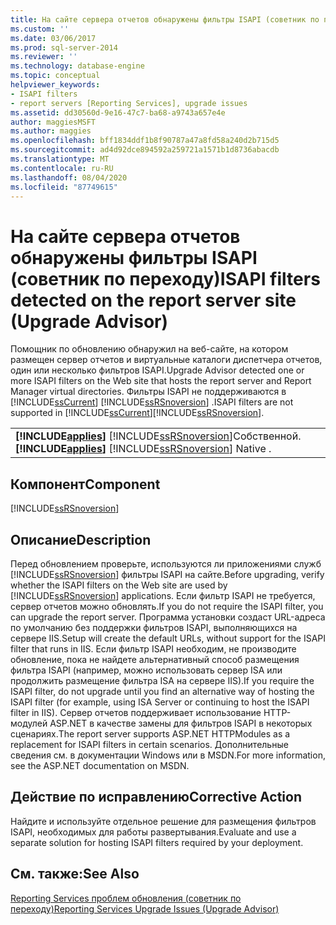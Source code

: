 ```yaml
---
title: На сайте сервера отчетов обнаружены фильтры ISAPI (советник по переходу) | Документация Майкрософт
ms.custom: ''
ms.date: 03/06/2017
ms.prod: sql-server-2014
ms.reviewer: ''
ms.technology: database-engine
ms.topic: conceptual
helpviewer_keywords:
- ISAPI filters
- report servers [Reporting Services], upgrade issues
ms.assetid: dd30560d-9e16-47c7-ba68-a9743a657e4e
author: maggiesMSFT
ms.author: maggies
ms.openlocfilehash: bff1834ddf1b8f90787a47a8fd58a240d2b715d5
ms.sourcegitcommit: ad4d92dce894592a259721a1571b1d8736abacdb
ms.translationtype: MT
ms.contentlocale: ru-RU
ms.lasthandoff: 08/04/2020
ms.locfileid: "87749615"
---
```

# <a name="isapi-filters-detected-on-the-report-server-site-upgrade-advisor"></a><span data-ttu-id="515d6-102">На сайте сервера отчетов обнаружены фильтры ISAPI (советник по переходу)</span><span class="sxs-lookup"><span data-stu-id="515d6-102">ISAPI filters detected on the report server site (Upgrade Advisor)</span></span>
  <span data-ttu-id="515d6-103">Помощник по обновлению обнаружил на веб-сайте, на котором размещен сервер отчетов и виртуальные каталоги диспетчера отчетов, один или несколько фильтров ISAPI.</span><span class="sxs-lookup"><span data-stu-id="515d6-103">Upgrade Advisor detected one or more ISAPI filters on the Web site that hosts the report server and Report Manager virtual directories.</span></span> <span data-ttu-id="515d6-104">Фильтры ISAPI не поддерживаются в [!INCLUDE[ssCurrent](../../includes/sscurrent-md.md)] [!INCLUDE[ssRSnoversion](../../includes/ssrsnoversion-md.md)] .</span><span class="sxs-lookup"><span data-stu-id="515d6-104">ISAPI filters are not supported in [!INCLUDE[ssCurrent](../../includes/sscurrent-md.md)][!INCLUDE[ssRSnoversion](../../includes/ssrsnoversion-md.md)].</span></span>  
  
||  
|-|  
|<span data-ttu-id="515d6-105">**[!INCLUDE[applies](../../includes/applies-md.md)]**  [!INCLUDE[ssRSnoversion](../../includes/ssrsnoversion-md.md)]Собственной.</span><span class="sxs-lookup"><span data-stu-id="515d6-105">**[!INCLUDE[applies](../../includes/applies-md.md)]**  [!INCLUDE[ssRSnoversion](../../includes/ssrsnoversion-md.md)] Native .</span></span>|  
  
## <a name="component"></a><span data-ttu-id="515d6-106">Компонент</span><span class="sxs-lookup"><span data-stu-id="515d6-106">Component</span></span>  
 [!INCLUDE[ssRSnoversion](../../includes/ssrsnoversion-md.md)]  
  
## <a name="description"></a><span data-ttu-id="515d6-107">Описание</span><span class="sxs-lookup"><span data-stu-id="515d6-107">Description</span></span>  
 <span data-ttu-id="515d6-108">Перед обновлением проверьте, используются ли приложениями служб [!INCLUDE[ssRSnoversion](../../includes/ssrsnoversion-md.md)] фильтры ISAPI на сайте.</span><span class="sxs-lookup"><span data-stu-id="515d6-108">Before upgrading, verify whether the ISAPI filters on the Web site are used by [!INCLUDE[ssRSnoversion](../../includes/ssrsnoversion-md.md)] applications.</span></span> <span data-ttu-id="515d6-109">Если фильтр ISAPI не требуется, сервер отчетов можно обновлять.</span><span class="sxs-lookup"><span data-stu-id="515d6-109">If you do not require the ISAPI filter, you can upgrade the report server.</span></span> <span data-ttu-id="515d6-110">Программа установки создаст URL-адреса по умолчанию без поддержки фильтров ISAPI, выполняющихся на сервере IIS.</span><span class="sxs-lookup"><span data-stu-id="515d6-110">Setup will create the default URLs, without support for the ISAPI filter that runs in IIS.</span></span> <span data-ttu-id="515d6-111">Если фильтр ISAPI необходим, не производите обновление, пока не найдете альтернативный способ размещения фильтра ISAPI (например, можно использовать сервер ISA или продолжить размещение фильтра ISA на сервере IIS).</span><span class="sxs-lookup"><span data-stu-id="515d6-111">If you require the ISAPI filter, do not upgrade until you find an alternative way of hosting the ISAPI filter (for example, using ISA Server or continuing to host the ISAPI filter in IIS).</span></span> <span data-ttu-id="515d6-112">Сервер отчетов поддерживает использование HTTP-модулей ASP.NET в качестве замены для фильтров ISAPI в некоторых сценариях.</span><span class="sxs-lookup"><span data-stu-id="515d6-112">The report server supports ASP.NET HTTPModules as a replacement for ISAPI filters in certain scenarios.</span></span> <span data-ttu-id="515d6-113">Дополнительные сведения см. в документации Windows или в MSDN.</span><span class="sxs-lookup"><span data-stu-id="515d6-113">For more information, see the ASP.NET documentation on MSDN.</span></span>  
  
## <a name="corrective-action"></a><span data-ttu-id="515d6-114">Действие по исправлению</span><span class="sxs-lookup"><span data-stu-id="515d6-114">Corrective Action</span></span>  
 <span data-ttu-id="515d6-115">Найдите и используйте отдельное решение для размещения фильтров ISAPI, необходимых для работы развертывания.</span><span class="sxs-lookup"><span data-stu-id="515d6-115">Evaluate and use a separate solution for hosting ISAPI filters required by your deployment.</span></span>  
  
## <a name="see-also"></a><span data-ttu-id="515d6-116">См. также:</span><span class="sxs-lookup"><span data-stu-id="515d6-116">See Also</span></span>  
 [<span data-ttu-id="515d6-117">Reporting Services проблем обновления &#40;советник по переходу&#41;</span><span class="sxs-lookup"><span data-stu-id="515d6-117">Reporting Services Upgrade Issues &#40;Upgrade Advisor&#41;</span></span>](../../../2014/sql-server/install/reporting-services-upgrade-issues-upgrade-advisor.md)  
  
  
